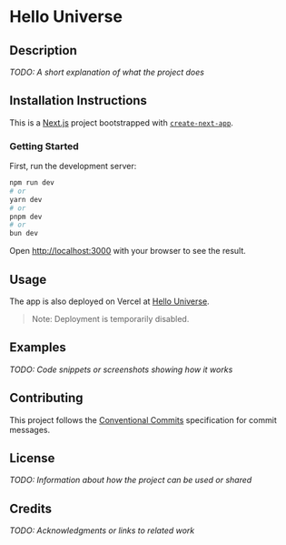 # Hello Universe

## Description

_TODO: A short explanation of what the project does_

## Installation Instructions

This is a [Next.js](https://nextjs.org) project bootstrapped with [`create-next-app`](https://github.com/vercel/next.js/tree/canary/packages/create-next-app).

### Getting Started

First, run the development server:

```bash
npm run dev
# or
yarn dev
# or
pnpm dev
# or
bun dev
```

Open [http://localhost:3000](http://localhost:3000) with your browser to see the result.

## Usage

The app is also deployed on Vercel at [Hello Universe](https://hello-universe-ruddy.vercel.app/).

> Note: Deployment is temporarily disabled.

## Examples

_TODO: Code snippets or screenshots showing how it works_

## Contributing

This project follows the [Conventional Commits](https://www.conventionalcommits.org/) specification for commit messages.

## License

_TODO: Information about how the project can be used or shared_

## Credits

_TODO: Acknowledgments or links to related work_
